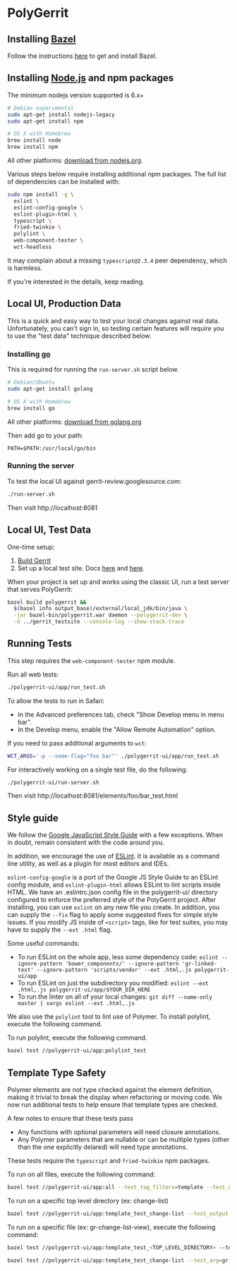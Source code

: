 # PolyGerrit

## Installing [Bazel](https://bazel.build/)

Follow the instructions
[here](https://gerrit-review.googlesource.com/Documentation/dev-bazel.html#_installation)
to get and install Bazel.

## Installing [Node.js](https://nodejs.org/en/download/) and npm packages

The minimum nodejs version supported is 6.x+

```sh
# Debian experimental
sudo apt-get install nodejs-legacy
sudo apt-get install npm

# OS X with Homebrew
brew install node
brew install npm
```

All other platforms: [download from
nodejs.org](https://nodejs.org/en/download/).

Various steps below require installing additional npm packages. The full list of
dependencies can be installed with:

```sh
sudo npm install -g \
  eslint \
  eslint-config-google \
  eslint-plugin-html \
  typescript \
  fried-twinkie \
  polylint \
  web-component-tester \
  wct-headless
```

It may complain about a missing `typescript@2.3.4` peer dependency, which is
harmless.

If you're interested in the details, keep reading.

## Local UI, Production Data

This is a quick and easy way to test your local changes against real data.
Unfortunately, you can't sign in, so testing certain features will require
you to use the "test data" technique described below.

### Installing [go](https://golang.org/)

This is required for running the `run-server.sh` script below.

```sh
# Debian/Ubuntu
sudo apt-get install golang

# OS X with Homebrew
brew install go
```

All other platforms: [download from golang.org](https://golang.org/)

Then add go to your path:

```
PATH=$PATH:/usr/local/go/bin
```

### Running the server

To test the local UI against gerrit-review.googlesource.com:

```sh
./run-server.sh
```

Then visit http://localhost:8081

## Local UI, Test Data

One-time setup:

1. [Build Gerrit](https://gerrit-review.googlesource.com/Documentation/dev-bazel.html#_gerrit_development_war_file)
2. Set up a local test site. Docs
   [here](https://gerrit-review.googlesource.com/Documentation/install-quick.html) and
   [here](https://gerrit-review.googlesource.com/Documentation/dev-readme.html#init).

When your project is set up and works using the classic UI, run a test server
that serves PolyGerrit:

```sh
bazel build polygerrit &&
  $(bazel info output_base)/external/local_jdk/bin/java \
  -jar bazel-bin/polygerrit.war daemon --polygerrit-dev \
  -d ../gerrit_testsite --console-log --show-stack-trace
```

## Running Tests

This step requires the `web-component-tester` npm module.

Run all web tests:

```sh
./polygerrit-ui/app/run_test.sh
```

To allow the tests to run in Safari:

* In the Advanced preferences tab, check "Show Develop menu in menu bar".
* In the Develop menu, enable the "Allow Remote Automation" option.

If you need to pass additional arguments to `wct`:

```sh
WCT_ARGS='-p --some-flag="foo bar"' ./polygerrit-ui/app/run_test.sh
```

For interactively working on a single test file, do the following:

```sh
./polygerrit-ui/run-server.sh
```

Then visit http://localhost:8081/elements/foo/bar_test.html

## Style guide

We follow the [Google JavaScript Style Guide](https://google.github.io/styleguide/javascriptguide.xml)
with a few exceptions. When in doubt, remain consistent with the code around you.

In addition, we encourage the use of [ESLint](http://eslint.org/).
It is available as a command line utility, as well as a plugin for most editors
and IDEs.

`eslint-config-google` is a port of the Google JS Style Guide to an ESLint
config module, and `eslint-plugin-html` allows ESLint to lint scripts inside
HTML.
We have an .eslintrc.json config file in the polygerrit-ui/ directory configured
to enforce the preferred style of the PolyGerrit project.
After installing, you can use `eslint` on any new file you create.
In addition, you can supply the `--fix` flag to apply some suggested fixes for
simple style issues.
If you modify JS inside of `<script>` tags, like for test suites, you may have
to supply the `--ext .html` flag.

Some useful commands:

* To run ESLint on the whole app, less some dependency code:
`eslint --ignore-pattern 'bower_components/' --ignore-pattern 'gr-linked-text' --ignore-pattern 'scripts/vendor' --ext .html,.js polygerrit-ui/app`
* To run ESLint on just the subdirectory you modified:
`eslint --ext .html,.js polygerrit-ui/app/$YOUR_DIR_HERE`
* To run the linter on all of your local changes:
`git diff --name-only master | xargs eslint --ext .html,.js`

We also use the `polylint` tool to lint use of Polymer. To install polylint,
execute the following command.

To run polylint, execute the following command.

```sh
bazel test //polygerrit-ui/app:polylint_test
```
## Template Type Safety
Polymer elements are not type checked against the element definition, making it trivial to break the display when refactoring or moving code. We now run additional tests to help ensure that template types are checked.

A few notes to ensure that these tests pass
- Any functions with optional parameters will need closure annotations.
- Any Polymer parameters that are nullable or can be multiple types (other than the one explicitly delared) will need type annotations.

These tests require the `typescript` and `fried-twinkie` npm packages.

To run on all files, execute the following command:

```sh
bazel test //polygerrit-ui/app:all --test_tag_filters=template --test_output errors
```

To run on a specific top level directory (ex: change-list)
```sh
bazel test //polygerrit-ui/app:template_test_change-list --test_output errors
```

To run on a specific file (ex: gr-change-list-view), execute the following command:
```sh
bazel test //polygerrit-ui/app:template_test_<TOP_LEVEL_DIRECTORY> --test_arg=<VIEW_NAME> --test_output errors
```

```sh
bazel test //polygerrit-ui/app:template_test_change-list --test_arg=gr-change-list-view  --test_output errors
```
